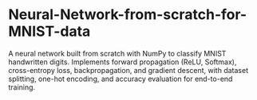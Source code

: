 # Neural-Network-from-scratch-for-MNIST-data
A neural network built from scratch with NumPy to classify MNIST handwritten digits. Implements forward propagation (ReLU, Softmax), cross-entropy loss, backpropagation, and gradient descent, with dataset splitting, one-hot encoding, and accuracy evaluation for end-to-end training.
